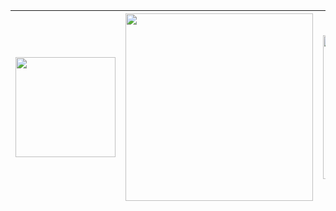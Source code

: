 
| <img src="https://github.com/clintaire/Task/blob/main/src/Images/EGY.jpg" width="160px"> | <img src="https://github.com/clintaire/Task/blob/main/src/Images/EGY2.jpg" width="300px"> | <img src="https://github.com/clintaire/Task/blob/main/src/Images/EGY3.jpg" width="230px"> | <img src="https://github.com/clintaire/Task/blob/main/src/Images/EGY1.jpg" width="160px"> |
|----------------------------------------------|-----------------------------------------------|-----------------------------------------------|-----------------------------------------------|
